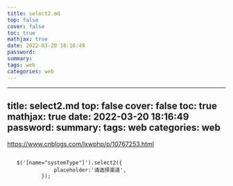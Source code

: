 ```yaml
---
title: select2.md
top: false
cover: false
toc: true
mathjax: true
date: 2022-03-20 18:16:49
password:
summary:
tags: web
categories: web
---
```

---
title: select2.md
top: false
cover: false
toc: true
mathjax: true
date: 2022-03-20 18:16:49
password:
summary:
tags: web
categories: web
---
https://www.cnblogs.com/lxwphp/p/10767253.html

~~~

   $('[name="systemType"]').select2({
               placeholder:'请选择渠道',
           });

~~~
